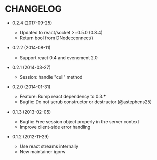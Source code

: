 CHANGELOG
=========

* 0.2.4 (2017-09-25)

  * Updated to react/socket >=0.5.0 (0.8.4)
  * Return bool from DNode::connect()

* 0.2.2 (2014-08-11)

  * Support react 0.4 and evenement 2.0

* 0.2.1 (2014-03-27)

  * Session: handle "cull" method

* 0.2.0 (2014-01-31)

  * Feature: Bump react dependency to 0.3.*
  * Bugfix: Do not scrub constructor or destructor (@astephens25)

* 0.1.3 (2013-02-05)

  * Bugfix: Free session object properly in the server context
  * Improve client-side error handling

* 0.1.2 (2012-11-29)

  * Use react streams internally
  * New maintainer igorw
